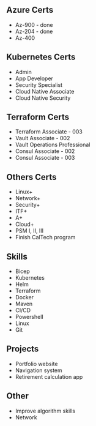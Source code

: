 

## Azure Certs
- Az-900 - done
- Az-204 - done
- Az-400 


## Kubernetes Certs
- Admin 
- App Developer
- Security Specialist
- Cloud Native Associate
- Cloud Native Security 


## Terraform Certs
- Terraform Associate - 003
- Vault Associate - 002
- Vault Operations Professional 
- Consul Associate - 002
- Consul Associate - 003 


## Others Certs 
- Linux+
- Network+
- Security+
- ITF+
- A+
- Cloud+
- PSM I, II, III
- Finish CalTech program


## Skills 
- Bicep
- Kubernetes 
- Helm 
- Terraform 
- Docker 
- Maven 
- CI/CD 
- Powershell 
- Linux 
- Git 


## Projects 
- Portfolio website
- Navigation system
- Retirement calculation app 


## Other
- Improve algorithm skills 
- Network
